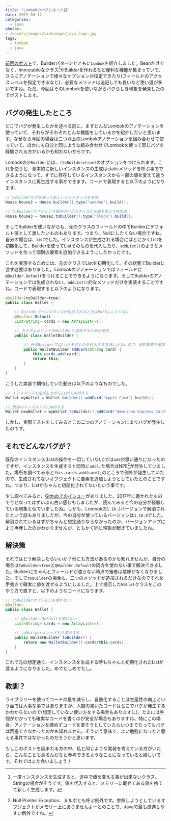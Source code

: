 ```yaml
---
title: "Lombokのバグにあった話"
date: 2019-08-12
categories: 
  - java
photos:
- /assets/images/sideimage/java_logo.jpg
tags:
  - lombok
  - java
---
```


[前回のポスト](../java-design-pattern-builder)で、Builderパターンとともに`Lombok`を紹介しました。Beanだけでなく、Immutableなクラス[^1]やBuilderを作れるなど便利な機能が集まっていて、さらにアノテーションで様々なオプションが指定できたり(フィールドのアクセスレベルを指定できるなど)、必要なメソッドは追記しても良いなど使い道が多いですね。ただ、今回はそのLombokを使いながらバグらしき現象を発見したのでポストします。

## バグの発生したところ

どこでバグが発生したかを述べる前に、まずどんなLombokのアノテーションを使っていて、それらがそれぞれどんな機能をしているかを紹介したいと思います。なぜなら今回の場合は二つ以上のLombokアノテーションを組み合わせて使っていて、ほかにも自分と同じような組み合わせでLombokを使って同じバグを経験される方がいるかも知れないからです。

Lombokの`＠Builder`には、`(toBuilder=true)`のオプションをつけられます。これを使うと、基本的に新しいインスタンスの生成はstaticメソッドを呼ぶ事でできるようになって、すでに存在しているインスタンスから一部の値を変えて違うインスタンスに再生成する事ができます。コードで表現すると以下のようになります。

```java
// @Builderだけを使って新しいインスタンスを生成
House house2 = House.builder().type("wooden").build();

// toBuilderオプションで既存のインスタンスから値を変えて再生成
House house3 = house2.tobuilder().type("block").build();
```

そしてBuilderを使いながらも、元のクラスのフィールドの中でBuilderにデフォルト値として渡したいものもあります。つまり、Nullにしたくない場合ですね。自分の場合は、Listでした。インスタンスが生成される場合にはとにかくListを初期化して、Builderを使ってListそのものを代入したり、`addList()`のようなメソッドを作って個別の要素を追加できるようにしたかったです。

これを実現するためには、元のクラスでListを初期化して、その状態でBuilderに渡す必要はありました。Lombokのアノテーションではフィールドに`@Builder.Default`をつけることでできるようになります。そしてBuilderのアノテーションでは生成されない、`addList()`的なメソッドだけを実装することですね。コードで表現すると以下のようになります。

```java
@Builder(toBuilder=true)
public class Wallet {

    // Builderでインスタンスが生成されるときはNullにしたくない
    @Builder.Default
    List<String> cards = new ArrayList<>(); 

    // カスタムメソッドをBuilderに追加するための宣言
    public class WalletBuilder {

        // 元のBuilderではListそのものを代入する方法しかないので、個別要素を追加できるメソッドを書く
        public WalletBuilder addCard(String card) {
            this.cards.add(card);
            return this;
        }
    }
}
```

こうした実装で期待していた動きは以下のようなものでした。

```java
// インスタンスを生成しながらListにAddする
Wallet myWallet = Wallet.builder().addCard("Apple Card").build();

// 既存のインスタンスにAddする
Wallet newWallet = myWallet.toBuilder().addCard("American Express Card").build();
```

しかし、実際テストをしてみるとこの二つのアノテーションによりバグが発生したのです。

## それでどんなバグが？

既存のインスタンス(Listの操作を一切していない)では`add`が思い通りになったのですが、インスタンスを生成すると同時に`add`した場合はNPE[^2]が発生していました。場所を調べてみると`this.cards.add(card);`のところで例外が発生していたので、生成されてないオブジェクトに要素を追加しようとしていたとのことですね。つまり、Listがちゃんと初期化されてないという事です。

少し調べてみると、[Githubでのイシュー](https://github.com/rzwitserloot/lombok/issues/1347)がありました。2017年に書かれたもので今となってはずいぶん古い感じもしましたが、読んでみると今の自分が経験している現象と似ていましたね。しかも、Lombokの`1.18.2`バージョンで解消されたという話もありましたが、今の自分が使っているバージョンは`1.18.8`でした。解消されているはずがちゃんと想定通りならなかったのか、バージョンアップにより再発したのかわかりませんが、ともかく同じ現象が起きていましたね。

## 解決策

それではどう解決したらいいか？他にも方法があるのかも知れませんが、自分の場合は`toBuilder=true`と`@Builder.Default`の両方を使わない事で解決できました。Builderにちゃんとフィールドが渡らない時点で後者は意味がなくなりました。そして`toBuilder`の場合も、二つのメソッドが追加されるだけなのでそれを手書きで確実に値を渡せるようにしました。上で提示した`Wallet`クラスをこのやり方で直すと、以下のようなコードになります。

```java
// toBuilderオプションを使わない
@Builder
public class Wallet {

    // @Builder.Defaultを使わない
    List<String> cards = new ArrayList<>();

    // toBuilderメソッドも手書きする
    public WalletBuilder toBuilder() {
        return new WalletBuilder().cards(this.cards);
    }
}
```

これで元の想定通り、インスタンスを生成する時もちゃんと初期化されたListが渡るようになりました。めでたしめでたし。

## 教訓？

ライブラリーを使ってコードの量を減らし、自動化することは生産性の向上という面では大事な事ではありますが、人間の書いたコードはどこでバグが発生するかわからないので(想定していない使い方をする場合もありますし)、たまには手間がかかっても確実なコードを書くのが安全な場合もありますね。特にこの場合、アノテーションを諦めずコードを直そうとしていたらいつまでたってもバグは回避できなかったのかも知れません。そういう意味で、よい勉強になったと思える事件ではなかったのだろうかと思います。

もしこのポストを読まれる方の中、私と同じような実装を考えている方がいたら、こんなこともあるんだなと参考できるようなことになっていると嬉しいです。それではまた会いましょう！


[^1]: 一度インスタンスを生成すると、途中で値を変える事が出来ないクラス。Stringの場合がそうです。値を代入すると、メモリーに載せてある値を捨てて新しく生成します。
[^2]: Null Pointer Exception、ヌルポとも呼ぶ例外です。参照しようとしているオブジェクトがメモリー上にありませんよーとのことで、Javaで最も遭遇しやすい例外ですね。